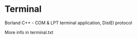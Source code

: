 Terminal
========

Borland C++ - COM &amp; LPT terminal application, DistEl protocol

More info in terminal.txt
